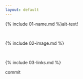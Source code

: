 ```yaml
---
layout: default
---
```


{% include 01-name.md %}alt-text!

<br>

{% include 02-image.md %}

<br>

{% include 03-links.md %}

commit

